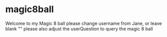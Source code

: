 # magic8ball
Welcome to my Magic 8 ball
please change username from Jane, or leave blank ""
please also adjust the userQuestion to query the magic 8 ball